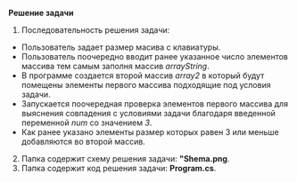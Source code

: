 **Решение задачи**

1. Последовательность решения задачи:
   
* Пользователь задает размер масива с клавиатуры.
* Пользователь поочередно вводит ранее указанное число элементов массива тем самым заполня массив *arrayString*.
* В программе создается второй массив *array2* в который будут помещены элементы первого массива подходящие под условия задачи.
* Запускается поочередная проверка элементов первого массива для выяснения совпадения с условиями задачи благодаря введенной переменной *num* со значением *3*.
* Как ранее указано элементы размер которых равен 3 или меньше добавляются во второй массив.

2. Папка содержит схему решения задачи: **"Shema.png**.
3. Папка содержит код решения задачи: **Program.cs**.